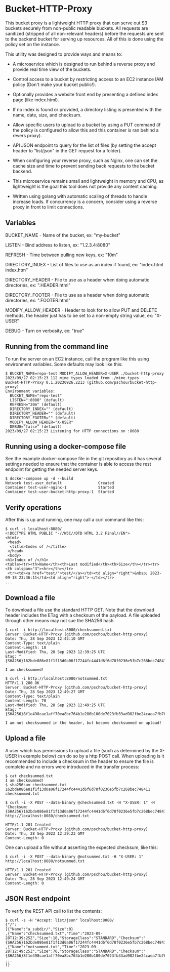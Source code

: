 # Bucket-HTTP-Proxy

This bucket proxy is a lightweight HTTP proxy that can serve out S3 buckets
securely from non-public readable buckets.  All requests are sanitized
(stripped of all non-relevant headers) before the requests are sent to the
backend bucket for serving up resources.  All of this is done using the policy
set on the instance.

This utility was designed to provide ways and means to:

- A microservice which is designed to run behind a reverse proxy and provide real time view of the buckets.

- Control access to a bucket by restricting access to an EC2 instance IAM policy (Don't make your bucket public!).

- Optionally provides a website front end by presenting a defined index page (like index.html).

- If no index is found or provided, a directory listing is presented with the name, date, size, and checksum.

- Allow specific users to upload to a bucket by using a PUT command (if the policy is configured to allow this and this container is ran behind a revers proxy).

- API JSON endpoint to query for the list of files (by setting the accept header to "list/json" in the GET request for a folder).

- When configuring your reverse proxy, such as Nginx, one can set the cache size and time to prevent sending back requests to the bucket backend.

- This microservice remains small and lightweight in memory and CPU, as lightweight is the goal this tool does not provide any content caching.

- Written using golang with automatic scaling of threads to handle increase loads.  If concurrency is a concern, consider using a reverse proxy in front to limit connections.

## Variables

BUCKET_NAME - Name of the bucket, ex: "my-bucket"

LISTEN - Bind address to listen, ex: "1.2.3.4:8080"

REFRESH - Time between pulling new keys, ex: "10m"

DIRECTORY_INDEX - List of files to use as an index if found, ex: "index.html index.htm"

DIRECTORY_HEADER - File to use as a header when doing automatic directories, ex: ".HEADER.html"

DIRECTORY_FOOTER - File to use as a header when doing automatic directories, ex: ".FOOTER.html"

MODIFY_ALLOW_HEADER - Header to look for to allow PUT and DELETE methods, the header just has to be set to a non-empty string value, ex: "X-USER"

DEBUG - Turn on verbosity, ex: "true"

## Running from the command line

To run the server on an EC2 instance, call the program like this using
environment variables.  Some defaults may look like this:

```
$ BUCKET_NAME=repo-test MODIFY_ALLOW_HEADER=X-USER ./bucket-http-proxy
2023/09/27 02:15:23 112 mime types loaded from ./mime.types
Bucket-HTTP-Proxy 0.1.20230926.2213 (github.com/pschou/bucket-http-proxy)
Environment variables:
  BUCKET_NAME="repo-test"
  LISTEN=":8080" (default)
  REFRESH="20m" (default)
  DIRECTORY_INDEX="" (default)
  DIRECTORY_HEADER="" (default)
  DIRECTORY_FOOTER="" (default)
  MODIFY_ALLOW_HEADER="X-USER"
  DEBUG="false" (default)
2023/09/27 02:15:23 Listening for HTTP connections on :8080
```

## Running using a docker-compose file

See the example docker-compose file in the git repository as it has several settings needed to ensure that the container is able to access the rest endpoint for getting the needed server keys.

```
$ docker-compose up -d --build
Network test-user_default                Created
Container test-user-nginx-1              Started
Container test-user-bucket-http-proxy-1  Started   
```

## Verify operations

After this is up and running, one may call a curl command like this:

```
$ curl -s localhost:8080/
<!DOCTYPE HTML PUBLIC "-//W3C//DTD HTML 3.2 Final//EN">
<html>
 <head>
  <title>Index of /</title>
 </head>
 <body>
<h1>Index of /</h1>
<table><tr><th>Name</th><th>Last modified</th><th>Size</th></tr><tr><th colspan="3"><hr></th></tr>
 <tr><td><a href="test/">test/</a></td><td align="right">&nbsp; 2023-09-18 23:36:11</td><td align="right">-</td></tr>
...
```

## Download a file

To download a file use the standard HTTP GET.  Note that the download header includes the ETag with a checksum of the payload.  A file uploaded through other means may not sue the SHA256 hash.

```
$ curl -i http://localhost:8080/checksummed.txt
Server: Bucket-HTTP-Proxy (github.com/pschou/bucket-http-proxy)
Date: Thu, 28 Sep 2023 12:42:10 GMT
Content-Type: text/plain
Content-Length: 18
Last-Modified: Thu, 28 Sep 2023 12:39:25 UTC
Etag: "{SHA256}162bde086e81f1f13d0a06f17244fc4441d6f6d78f0236e5fb7c268bec748411"

I am checksummed!
```

```
$ curl -i http://localhost:8080/notsummed.txt
HTTP/1.1 200 OK
Server: Bucket-HTTP-Proxy (github.com/pschou/bucket-http-proxy)
Date: Thu, 28 Sep 2023 12:49:27 GMT
Content-Type: text/plain
Content-Length: 70
Last-Modified: Thu, 28 Sep 2023 12:49:25 UTC
Etag: "{SHA256}8f1e498cae1aff70ea8bc764b1e280b100de7023fb33ad982fbe24caea7fb763"

I am not checksummed in the header, but become checksummed on upload!
```

## Upload a file

A user which has permissions to upload a file (such as determined by the X-USER in example below) can do so by a http POST call.  When uploading is it recommended to include a checksum in the header to ensure the file is complete and no errors were introduced in the transfer process:

```
$ cat checksummed.txt
I am checksummed!
$ sha256sum checksummed.txt
162bde086e81f1f13d0a06f17244fc4441d6f6d78f0236e5fb7c268bec748411  checksummed.txt

$ curl -i -X POST --data-binary @checksummed.txt -H "X-USER: 1" -H 'Checksum: {SHA256}162bde086e81f1f13d0a06f17244fc4441d6f6d78f0236e5fb7c268bec748411' http://localhost:8080/checksummed.txt

HTTP/1.1 201 Created
Server: Bucket-HTTP-Proxy (github.com/pschou/bucket-http-proxy)
Date: Thu, 28 Sep 2023 12:39:23 GMT
Content-Length: 0
```

One can upload a file without asserting the expected checksum, like this:
```
$ curl -i -X POST --data-binary @notsummed.txt -H "X-USER: 1" http://localhost:8080/notsummed.txt

HTTP/1.1 201 Created
Server: Bucket-HTTP-Proxy (github.com/pschou/bucket-http-proxy)
Date: Thu, 28 Sep 2023 12:49:24 GMT
Content-Length: 0
```


## JSON Rest endpoint

To verify the REST API call to list the contents:
```
$ curl -s -H "Accept: list/json" localhost:8080/
{"/":
[{"Name":"a_subdir/","Size":0}
,{"Name":"checksummed.txt","Time":"2023-09-28T12:39:25Z","Size":18,"StorageClass":"STANDARD","Checksum":"{SHA256}162bde086e81f1f13d0a06f17244fc4441d6f6d78f0236e5fb7c268bec748411"}
,{"Name":"notsummed.txt","Time":"2023-09-28T12:49:25Z","Size":70,"StorageClass":"STANDARD","Checksum":"{SHA256}8f1e498cae1aff70ea8bc764b1e280b100de7023fb33ad982fbe24caea7fb763"}
...
]}
```
